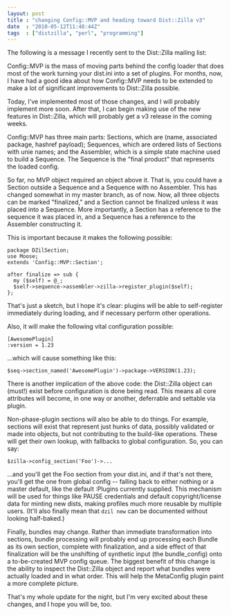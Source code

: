 ```yaml
---
layout: post
title : "changing Config::MVP and heading toward Dist::Zilla v3"
date  : "2010-05-12T11:48:44Z"
tags  : ["distzilla", "perl", "programming"]
---
```

The following is a message I recently sent to the Dist::Zilla mailing list:

Config::MVP is the mass of moving parts behind the config loader that does most
of the work turning your dist.ini into a set of plugins.  For months, now, I
have had a good idea about how Config::MVP needs to be extended to make a lot
of significant improvements to Dist::Zilla possible.

Today, I've implemented most of those changes, and I will probably implement
more soon.  After that, I can begin making use of the new features in
Dist::Zilla, which will probably get a v3 release in the coming weeks.

Config::MVP has three main parts:  Sections, which are (name, associated
package, hashref payload); Sequences, which are ordered lists of Sections with
unie names; and the Assembler, which is a simple state machine used to build a
Sequence.  The Sequence is the "final product" that represents the loaded
config.

So far, no MVP object required an object above it.  That is, you could have a
Section outside a Sequence and a Sequence with no Assembler.  This has changed
somewhat in my master branch, as of now.  Now, all three objects can be marked
"finalized," and a Section cannot be finalized unless it was placed into a
Sequence.  More importantly, a Section has a reference to the sequence it was
placed in, and a Sequence has a reference to the Assembler constructing it.

This is important because it makes the following possible:

    package DZilSection;
    use Moose;
    extends 'Config::MVP::Section';

    after finalize => sub {
      my ($self) = @_;
      $self->sequence->assembler->zilla->register_plugin($self);
    };

That's just a sketch, but I hope it's clear: plugins will be able to
self-register immediately during loading, and if necessary perform other
operations.

Also, it will make the following vital configuration possible:

    [AwesomePlugin]
    :version = 1.23

...which will cause something like this:

    $seq->section_named('AwesomePlugin')->package->VERSION(1.23);

There is another implication of the above code:  the Dist::Zilla object can
(must!) exist before configuration is done being read.  This means all core
attributes will become, in one way or another, deferrable and settable via
plugin.

Non-phase-plugin sections will also be able to do things.  For example,
sections will exist that represent just hunks of data, possibly validated or
made into objects, but not contributing to the build-like operations.  These
will get their own lookup, with fallbacks to global configuration.  So, you can
say:

    $zilla->config_section('Foo')->...

...and you'll get the Foo section from your dist.ini, and if that's not there,
you'll get the one from global config -- falling back to either nothing or a
master default, like the default :Plugins currently supplied.  This mechanism
will be used for things like PAUSE credentials and default copyright/license
data for minting new dists, making profiles much more reusable by multiple
users.  (It'll also finally mean that `dzil new` can be documented without
looking half-baked.)

Finally, bundles may change.  Rather than immediate transformation into
sections, bundle processing will probably end up processing each Bundle as its
own section, complete with finalization, and a side effect of that finalization
will be the unshifting of synthetic input (the bundle_config) onto a
to-be-created MVP config queue.  The biggest benefit of this change is the
ability to inspect the Dist::Zilla object and report what bundles were actually
loaded and in what order.  This will help the MetaConfig plugin paint a more
complete picture.

That's my whole update for the night, but I'm very excited about these changes,
and I hope you will be, too.


